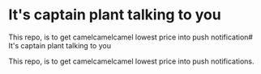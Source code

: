 # It's captain plant talking to you

This repo, is to get camelcamelcamel lowest price into push notification# It's captain plant talking to you

This repo, is to get camelcamelcamel lowest price into push notifications.

